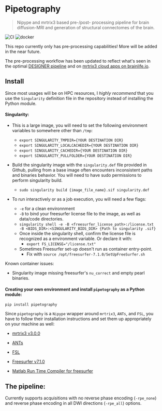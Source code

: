 # Pipetography
> Nipype and mrtrix3 based pre-/post- processing pipeline for brain diffusion-MRI and generation of structural connectomes of the brain.


![CI](https://github.com/axiezai/pipetography/workflows/CI/badge.svg)
![docker](https://img.shields.io/docker/v/axiezai/pipetography)

This repo currently only has pre-processing capabilities! More will be added in the near future.

The pre-processing workflow has been updated to reflect what's seen in the optimal [DESIGNER pipeline](http://www.sciencedirect.com/science/article/pii/S1053811918306827) and on [mrtrix3 cloud apps on brainlife.io](https://brainlife.io). 

## Install

Since most usages will be on HPC resources, I <em>highly recommend</em> that you use the `Singularity` definition file in the repository instead of installing the Python module.

#### Singularity:
 
 - This is a large image, you will need to set the following environment variables to somewhere other than `/tmp`:
     - `export SINGULARITY_TMPDIR={YOUR DESTINATION DIR}`
     - `export SINGULARITY_LOCALCACHEDIR={YOUR DESTINATION DIR}`
     - `export SINGULARITY_CACHEDIR={YOUR DESTINATION DIR}`
     - `export SINGULARITY_PULLFOLDER={YOUR DESTINATION DIR}`
     
 - Build the singularity image with the `singularity.def` file provided in Github, pulling from a base image often encounters inconsistent paths and binaries behavior. You  will need to have sudo permissions to perform singularity build.
     - `sudo singularity build {image_file_name}.sif singularity.def`
 
 - To run interactively or as a job execution, you will need a few flags:
     - `-e` for a clean environnment
     - `-B` to bind your freesurfer license file to the image, as well as data/code directories.
     - `singularity shell -e -B <freesurfer_license_path>:/license.txt -B <BIDS_DIR>:<SINGULARITY_BIDS_DIR> {Path to singularity .sif}`
     - Once inside the singularity shell, confirm the license file is recognized as a environment variable. Or declare it with:
         - `export FS_LICENSE="/license.txt"`
     - Sometimes Freesurfer set-up doesn't run as container entry-point. 
         - Fix with `source /opt/freesurfer-7.1.0/SetUpFreeSurfer.sh`
     
Known container issues:
 - Singularity image missing freesurfer's `nu_correct` and empty pearl binaries. 
 
#### Creating your own environment and install `pipetography` as a Python module:

`pip install pipetography`

Since `pipetography` is a `Nipype` wrapper around `mrtrix3`, `ANTs`, and `FSL`, you have to follow their installation instructions and set them up appropriately on your machine as well:    
 - [mrtrix3 v3.0.0](https://mrtrix.readthedocs.io/en/latest/installation/before_install.html)
 
 - [ANTs](https://github.com/ANTsX/ANTs/wiki/Compiling-ANTs-on-Linux-and-Mac-OS)
     
 - [FSL](https://fsl.fmrib.ox.ac.uk/fsl/fslwiki/FslInstallation)
 
 - [Freesurfer v7.1.0](https://surfer.nmr.mgh.harvard.edu/fswiki/DownloadAndInstall)
 
 - [Matlab Run Time Compiler for freesurfer](https://surfer.nmr.mgh.harvard.edu/fswiki/MatlabRuntime)
 

## The pipeline:

Currently supports acquisitions with no reverse phase encoding (`-rpe_none`)  and reverse phase encoding in all DWI directions (`-rpe_all`) options.
